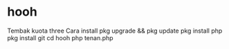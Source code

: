 # hooh
Tembak kuota three 
Cara install
pkg upgrade && pkg update
pkg install php
pkg install git
cd hooh
php tenan.php

